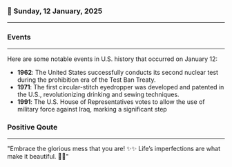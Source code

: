 ### 📅 Sunday, 12 January, 2025
------
### Events
------
Here are some notable events in U.S. history that occurred on January 12:

- **1962**: The United States successfully conducts its second nuclear test during the prohibition era of the Test Ban Treaty.
- **1971**: The first circular-stitch eyedropper was developed and patented in the U.S., revolutionizing drinking and sewing techniques.
- **1991**: The U.S. House of Representatives votes to allow the use of military force against Iraq, marking a significant step
### Positive Qoute
------
"Embrace the glorious mess that you are! ✨✨ Life’s imperfections are what make it beautiful. 🌈💖"
